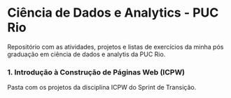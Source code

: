 # Ciência de Dados e Analytics - PUC Rio
Repositório com as atividades, projetos e listas de exercícios da minha pós graduação em ciência de dados e analytis da PUC Rio.

### 1. Introdução à Construção de Páginas Web (ICPW)
Pasta com os projetos da disciplina ICPW do Sprint de Transição.
